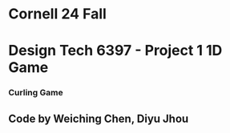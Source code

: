 # Cornell 24 Fall
# Design Tech 6397 - Project 1 1D Game
### Curling Game
## Code by Weiching Chen, Diyu Jhou
